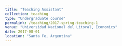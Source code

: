```yaml
---
title: "Teaching Assistant"
collection: teaching
type: "Undergraduate course"
permalink: /teaching/2017-spring-teaching-1
venue: "Universidad Nacional del Litoral, Economics"
date: 2017-08-01
location: "Santa Fe, Argentina"
---
```

